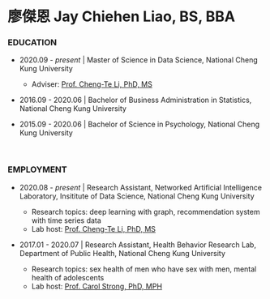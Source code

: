 # 廖傑恩 Jay Chiehen Liao, BS, BBA

### EDUCATION

- 2020.09 - _present_ | Master of Science in Data Science, National Cheng Kung University

    - Adviser: [Prof. Cheng-Te Li, PhD, MS](http://myweb.ncku.edu.tw/~chengte/about.html)

- 2016.09 - 2020.06 | Bachelor of Business Administration in Statistics, National Cheng Kung University

- 2015.09 - 2020.06 | Bachelor of Science in Psychology, National Cheng Kung University

<br/>

### EMPLOYMENT

- 2020.08 - _present_ | Research Assistant, Networked Artificial Intelligence Laboratory, Insititute of Data Science, National Cheng Kung University

    - Research topics: deep learning with graph, recommendation system with time series data
    - Lab host: [Prof. Cheng-Te Li, PhD, MS](http://myweb.ncku.edu.tw/~chengte/about.html)

- 2017.01 - 2020.07 | Research Assistant, Health Behavior Research Lab, Department of Public Health, National Cheng Kung University

    - Research topics: sex health of men who have sex with men, mental health of adolescents
    - Lab host: [Prof. Carol Strong, PhD, MPH](https://researchoutput.ncku.edu.tw/en/persons/carol-strong)
